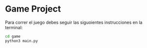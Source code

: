 # Game Project

Para correr el juego debes seguir las siguoientes instrucciones en la terminal:


```sh
cd game
python3 main.py
```